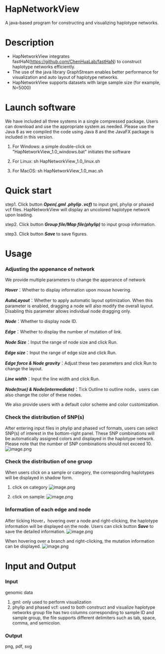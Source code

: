 # HapNetworkView

A java-based program for constructing and visualizing haplotype networks.

# Description

  - HapNetworkView integrates fastHaN(<https://github.com/ChenHuaLab/fastHaN>) to construct haplotype networks efficiently.
  - The use of the java library GraphStream enables better performance for visualization and auto layout of haplotype networks.
  - HapNetworkView supports datasets with large sample size (for example, N=5000)

# Launch software

  We have included all three systems in a single compressed package. Users can download and use the appropriate system as needed. Please use the Java 8 as we compiled the code using Java 8 and the JavaFX package is included in this version.

  1. For Windows: a simple double-click on "HapNetworkView_1.0_windows.bat" initiates the software

  2. For Linux: sh HapNetworkView_1.0_linux.sh

  3. For MacOS: sh HapNetworkView_1.0_mac.sh

# Quick start

  step1. Click button ***Open(.gml .phylip .vcf)*** to input gml, phylip or phased vcf files. HapNetworkView will display an uncolored haplotype network upon loading. 
  
  step2. Click button ***Group file/Map file(phylip)*** to input group information. 
  
  step3. Click button ***Save*** to save figures.

# Usage

### Adjusting the appenance of network

  We provide multiple parameters to change the apperance of network
  
  ***Hover***：Whether to display information upon mouse hovering.
  
  ***AutoLayout***：Whether to apply automatic layout optimization. When this parameter is enabled, dragging a node will also modify the overall layout. Disabling this parameter allows individual node dragging only. 
  
  ***Node***：Whether to display node ID. 
  
  ***Edge***：Whether to display the number of mutation of link. 
  
  ***Node Size***：Input the range of node size and click Run. 
  
  ***Edge size***：Input the range of edge size and click Run. 
  
  ***Edge force & Node gravity***：Adjust these two parameters and click Run to change the layout. 
  
  ***Line width***：Input the line width and click Run. 
  
  ***Node(true) & Node(intermediate)***：Tick Outline to outline node，users can also change the color of these nodes.

  We also provide users with a default color scheme and color customization.

### Check the distribution of SNP(s)

  After entering input files in phylip and phased vcf formats, users can select SNP(s) of interest in the bottom-right panel. These SNP combinations will be automatically assigned colors and displayed in the haplotype network. Please note that the number of SNP combinations should not exceed 10. ![image.png](https://cdn.nlark.com/yuque/0/2023/png/38378023/1691818457690-c05bd935-cd64-47b5-bab8-93fa6b08f71c.png#averageHue=%2523faf9f9&clientId=u7446bd05-af3f-4&from=paste&height=313&id=udccaf776&originHeight=1125&originWidth=1789&originalType=binary&ratio=1.5&rotation=0&showTitle=false&size=296041&status=done&style=none&taskId=u9c8ff786-141d-4ddf-b5cf-a0e5f8e5296&title=&width=497.3333435058594)

### Check the distribution of one gruop

  When users click on a sample or category, the corresponding haplotypes will be displayed in shadow form.
  1. click on category ![image.png](https://cdn.nlark.com/yuque/0/2023/png/38378023/1691818514217-55f37183-91b4-4b27-987d-b2ddb0cdc2d2.png#averageHue=%2523f9f8f7&clientId=u7446bd05-af3f-4&from=paste&height=245&id=ud7641975&originHeight=848&originWidth=1730&originalType=binary&ratio=1.5&rotation=0&showTitle=false&size=250278&status=done&style=none&taskId=uc0320fc8-62d3-4d0f-af6b-546c44aced4&title=&width=500.3333740234375) 
  
  2. click on sample: ![image.png](https://cdn.nlark.com/yuque/0/2023/png/38378023/1691818564768-76b7f806-dd71-4bea-aab2-0f13063eca0f.png#averageHue=%2523faf9f9&clientId=u7446bd05-af3f-4&from=paste&height=265&id=u9a2921bc&originHeight=906&originWidth=1705&originalType=binary&ratio=1.5&rotation=0&showTitle=false&size=235821&status=done&style=none&taskId=u60afd7b6-4a26-467f-8d4c-346239b0105&title=&width=498.3333740234375)

### Information of each edge and node

  After ticking Hover，hovering over a node and right-clicking, the haplotype information will be displayed on the node. Users can click button ***Save*** to save the detailed information.
  ![image.png](https://cdn.nlark.com/yuque/0/2023/png/38378023/1691820046718-e92821d1-880b-4a48-a8bd-4912bd05fe73.png#averageHue=%2523faf9f9&clientId=u7446bd05-af3f-4&from=paste&height=316&id=u19732214&originHeight=1347&originWidth=2140&originalType=binary&ratio=1.5&rotation=0&showTitle=false&size=286284&status=done&style=none&taskId=u6c8de85a-3526-48f9-8dc4-65033180868&title=&width=502.3333740234375)

  When hovering over a branch and right-clicking, the mutation information can be displayed. 
  ![image.png](https://cdn.nlark.com/yuque/0/2023/png/38378023/1691820261384-f1510755-5172-4eed-b356-6692092613f7.png#averageHue=%2523fafafa&clientId=u7446bd05-af3f-4&from=paste&height=314&id=u04f2f08f&originHeight=1341&originWidth=2137&originalType=binary&ratio=1.5&rotation=0&showTitle=false&size=252643&status=done&style=none&taskId=u3a3bbbc3-3908-4d95-ae02-c5a53c5cabb&title=&width=500.3333740234375)

# Input and Output

### Input

  genomic data 
  1. gml: only used to perform visualization 
  2. phylip and phased vcf: used to both construct and visualize haplotype networks group file has two columns corresponding to sample ID and sample group, the file supports different delimiters such as tab, space, comma, and semicolon.

### Output

  png, pdf, svg

